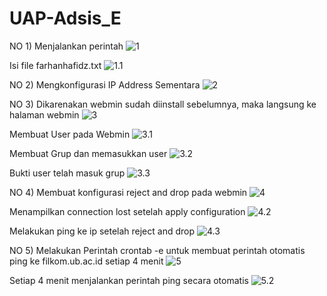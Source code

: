 # UAP-Adsis_E
NO 1)
Menjalankan perintah 
![1](images/1.png)

Isi file farhanhafidz.txt
![1.1](images/1%20isifile.png)


NO 2)
Mengkonfigurasi IP Address Sementara
![2](images/2%20config.png)


NO 3)
Dikarenakan webmin sudah diinstall sebelumnya, maka langsung ke halaman webmin
![3](images/3%20install.png)

Membuat User pada Webmin
![3.1](images/3%20create%20user.png)

Membuat Grup dan memasukkan user
![3.2](images/3%20gruop%20n%20join.png)

Bukti user telah masuk grup
![3.3](images/3%20bukti%20masuk%20grup.png)


NO 4) Membuat konfigurasi reject and drop pada webmin
![4](images/4%20reject%20drop.png)

Menampilkan connection lost setelah apply configuration
![4.2](images/4%20apply%20configurassi.png)

Melakukan ping ke ip setelah reject and drop
![4.3](images/4%20ping%20setelah%20reject%20n%20drop.png)

NO 5)
Melakukan Perintah crontab -e untuk membuat perintah otomatis ping ke filkom.ub.ac.id setiap 4 menit
![5](images/5%20sudos.png)

Setiap 4 menit menjalankan perintah ping secara otomatis
![5.2](images/5%20ping.png)
